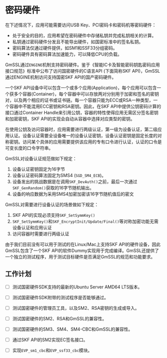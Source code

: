 # 密码硬件

在下述情况下，应用可能需要访问USB Key、PCI密码卡和密码机等密码硬件：

* 处于安全的目的，应用希望在密码硬件中存储私钥并完成私钥相关的计算。
* 私钥通过密码硬件分发且不能导出硬件，如国密标准中的签名私钥。
* 密码算法仅通过硬件提供，如SM1和SSF33分组密码。
* 密码硬件具有密码算法加速能力，可以降低CPU的负载。

GmSSL通过`ENGINE`机制支持密码硬件。鉴于《智能IC卡及智能密码钥匙密码应用接口规范》标准中公布了访问国密硬件的C语言API (下面简称SKF API)，GmSSL通过ENGINE机制访问支持国密SKF API的国产密码硬件。

一个SKF API设备中可以包含一个或多个应用(Application)，每个应用可以包含一个获多个容器(Container)，每个容器中可以存放两对分别用于加密和签名的密钥对，以及两个相应的证书或证书链。每一个容器只能为ECC或RSA一种类型，一个容器中不能混用ECC密钥和RSA密钥。因此，在SKF API中提供公钥密码计算的接口通过Container Handle来引用公钥，容器的特性使得应用无需区分签名密钥和加密密钥，SKF API的实现会自动从容器中选择对应类型的密钥。

在使用公钥及访问容器时，应用需要进行两级认证，第一级为设备认证，第二级应用认证。设备认证需要全设备唯一的设备认证密钥，设备认证密钥是固定长度的对称密钥。访问某个具体的应用需要提供该应用的专有口令进行认证，认证的口令是可变长度的口令字符串。

GmSSL对设备认证规范做如下规定：

1. 设备认证密钥固定为16字节
2. 设备认证密码算法固定为SMS4 (`SGD_SM4_ECB`)。
3. 设备发出的挑战数据是在调用`SKF_DevAuth()`之前，最后一次通过`SKF_GenRandom()`获取的16字节随机输出。
4. 设备的响应数据为采用SMS4加密加密该16字节随机值后的密文

GmSSL对需要进行设备认证的场景做如下规定：

1. SKF API的实现必须支持`SKF_SetSymmKey()`
2. `SKF_SetSymmKey()`和`SKF_EncryptInit/Update/Final()`等对称加密功能无需设备认证和应用认证
3. 访问容器时需要进行两级认证

由于我们目前没有可以用于测试的在Linux/Mac上支持SKF API的硬件设备，因此GmSSL包含了一个SKF API的软件Dummy实现用于完成编译。GmSSL还提供了一个独立的测试程序，用于测试目标硬件是否满足GmSSL的规范和功能要求。

## 工作计划

 - [ ] 测试国密硬件SDK支持的最新的Ubuntu Server AMD64 LTS版本。
 - [ ] 测试国密硬件SDK附带的测试程序是否能够通过。
 - [ ] 测试国密硬件的管理员工具，以及SM2、RSA密钥的生成或导入。
 - [ ] 测试国密硬件的SM2、RSA和GmSSL的兼容性。
 - [ ] 测试国密硬件的SM3、SM4、SM4-CBC和GmSSL的兼容性。
 - [ ] 通过SKF API的SM2实现EC签名接口。
 - [ ] 实现`EVP_sm1_cbc`和`EVP_ssf33_cbc`模块。





